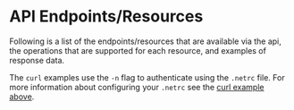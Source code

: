
# API Endpoints/Resources

Following is a list of the endpoints/resources that are available via the api,
the operations that are supported for each resource, and examples of response
data.

The `curl` examples use the `-n` flag to authenticate using the `.netrc` file.
For more information about configuring your `.netrc` see the [curl example
above](/#curl-example).

